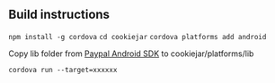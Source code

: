 Build instructions
------------------

`npm install -g cordova`
`cd cookiejar`
`cordova platforms add android`

Copy lib folder from [Paypal Android SDK](https://github.com/paypal/PayPal-Android-SDK) to cookiejar/platforms/lib

`cordova run --target=xxxxxx`


